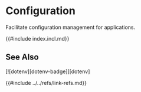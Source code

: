 # Configuration

Facilitate configuration management for applications.

{{#include index.incl.md}}

## See Also

[![dotenv][dotenv-badge]][dotenv]

{{#include ../../refs/link-refs.md}}
